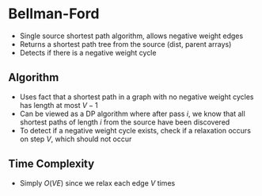 # Bellman-Ford

-   Single source shortest path algorithm, allows negative weight edges
-   Returns a shortest path tree from the source (dist, parent arrays)
-   Detects if there is a negative weight cycle

## Algorithm

-   Uses fact that a shortest path in a graph with no negative weight cycles has length at most $V - 1$
-   Can be viewed as a DP algorithm where after pass $i$, we know that all shortest paths of length $i$ from the source have been discovered
-   To detect if a negative weight cycle exists, check if a relaxation occurs on step $V$, which should not occur

## Time Complexity

-   Simply $O(VE)$ since we relax each edge $V$ times
